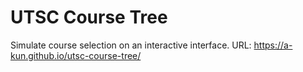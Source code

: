 # UTSC Course Tree
Simulate course selection on an interactive interface.
URL: https://a-kun.github.io/utsc-course-tree/
